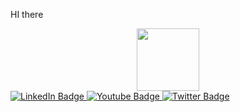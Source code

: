 HI there 
<div id="header" align="center">
  <img src="https://media0.giphy.com/media/CrFLL3CnRpw5ddlBMm/giphy.gif?cid=ecf05e47w4mxszu4bf5pid5wxdcr6dev0ln7i5dm3844b1pb&ep=v1_gifs_search&rid=giphy.gif&ct=g)" width="100"/>
</div>
<div id="badges">
  <a href="your-linkedin-URL">
    <img src="https://img.shields.io/badge/LinkedIn-blue?style=for-the-badge&logo=linkedin&logoColor=white" alt="LinkedIn Badge"/>
  </a>
  <a href="your-youtube-URL">
    <img src="https://img.shields.io/badge/YouTube-red?style=for-the-badge&logo=youtube&logoColor=white" alt="Youtube Badge"/>
  </a>
  <a href="your-twitter-URL">
    <img src="https://img.shields.io/badge/Twitter-blue?style=for-the-badge&logo=twitter&logoColor=white" alt="Twitter Badge"/>
  </a>
</div>
<img src="https://komarev.com/ghpvc/?username=your-github-leochapp&style=flat-square&color=blue" alt=""/>
